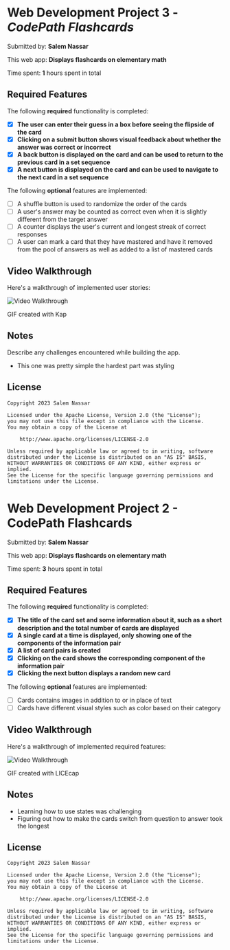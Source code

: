 # Web Development Project 3 - _CodePath Flashcards_

Submitted by: **Salem Nassar**

This web app: **Displays flashcards on elementary math**

Time spent: **1** hours spent in total

## Required Features

The following **required** functionality is completed:

-   [x] **The user can enter their guess in a box before seeing the flipside of the card**
-   [x] **Clicking on a submit button shows visual feedback about whether the answer was correct or incorrect**
-   [x] **A back button is displayed on the card and can be used to return to the previous card in a set sequence**
-   [x] **A next button is displayed on the card and can be used to navigate to the next card in a set sequence**

The following **optional** features are implemented:

-   [ ] A shuffle button is used to randomize the order of the cards
-   [ ] A user's answer may be counted as correct even when it is slightly different from the target answer
-   [ ] A counter displays the user's current and longest streak of correct responses
-   [ ] A user can mark a card that they have mastered and have it removed from the pool of answers as well as added to a list of mastered cards

## Video Walkthrough

Here's a walkthrough of implemented user stories:

<img src='http://i.imgur.com/link/to/your/gif/file.gif' title='Video Walkthrough' width='' alt='Video Walkthrough' />

<!-- Replace this with whatever GIF tool you used! -->

GIF created with Kap

## Notes

Describe any challenges encountered while building the app.

-   This one was pretty simple the hardest part was styling

## License

    Copyright 2023 Salem Nassar

    Licensed under the Apache License, Version 2.0 (the "License");
    you may not use this file except in compliance with the License.
    You may obtain a copy of the License at

        http://www.apache.org/licenses/LICENSE-2.0

    Unless required by applicable law or agreed to in writing, software
    distributed under the License is distributed on an "AS IS" BASIS,
    WITHOUT WARRANTIES OR CONDITIONS OF ANY KIND, either express or implied.
    See the License for the specific language governing permissions and
    limitations under the License.

# Web Development Project 2 - CodePath Flashcards

Submitted by: **Salem Nassar**

This web app: **Displays flashcards on elementary math**

Time spent: **3** hours spent in total

## Required Features

The following **required** functionality is completed:

-   [x] **The title of the card set and some information about it, such as a short description and the total number of cards are displayed**
-   [x] **A single card at a time is displayed, only showing one of the components of the information pair**
-   [x] **A list of card pairs is created**
-   [x] **Clicking on the card shows the corresponding component of the information pair**
-   [x] **Clicking the next button displays a random new card**

The following **optional** features are implemented:

-   [ ] Cards contains images in addition to or in place of text
-   [ ] Cards have different visual styles such as color based on their category

## Video Walkthrough

Here's a walkthrough of implemented required features:

<img src='https://imgur.com/fxwmAaA.gif' title='Video Walkthrough' width='' alt='Video Walkthrough' />

GIF created with LICEcap

## Notes

-   Learning how to use states was challenging
-   Figuring out how to make the cards switch from question to answer took the longest

## License

    Copyright 2023 Salem Nassar

    Licensed under the Apache License, Version 2.0 (the "License");
    you may not use this file except in compliance with the License.
    You may obtain a copy of the License at

        http://www.apache.org/licenses/LICENSE-2.0

    Unless required by applicable law or agreed to in writing, software
    distributed under the License is distributed on an "AS IS" BASIS,
    WITHOUT WARRANTIES OR CONDITIONS OF ANY KIND, either express or implied.
    See the License for the specific language governing permissions and
    limitations under the License.
